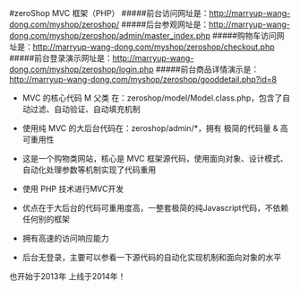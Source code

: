 #zeroShop MVC 框架（PHP）
#####前台访问网址是：http://marryup-wang-dong.com/myshop/zeroshop/
#####后台参观网址是：http://marryup-wang-dong.com/myshop/zeroshop/admin/master_index.php
#####购物车访问网址是：http://marryup-wang-dong.com/myshop/zeroshop/checkout.php
#####前台登录演示网址是：http://marryup-wang-dong.com/myshop/zeroshop/login.php
#####前台商品详情演示是：http://marryup-wang-dong.com/myshop/zeroshop/gooddetail.php?id=8

- MVC 的核心代码 M 父类 在：zeroshop/model/Model.class.php，包含了自动过滤、自动验证、自动填充机制
- 使用纯 MVC 的大后台代码在：zeroshop/admin/*，拥有 极简的代码量 & 高可重用性

- 这是一个购物类网站，核心是 MVC 框架源代码，使用面向对象、设计模式、自动化处理参数等机制实现了代码重用

- 使用 PHP 技术进行MVC开发

- 优点在于大后台的代码可重用度高，一整套极简的纯Javascript代码，不依赖任何别的框架

- 拥有高速的访问响应能力

- 后台无登录，主要可以参看一下源代码的自动化实现机制和面向对象的水平


也开始于2013年
上线于2014年！
